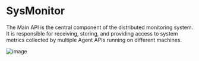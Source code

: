 # SysMonitor
The Main API is the central component of the distributed monitoring system. It is responsible for receiving, storing, and providing access to system metrics collected by multiple Agent APIs running on different machines.

![image](https://github.com/user-attachments/assets/94ce9d18-4ea8-494a-9554-50a696fb8a38)


